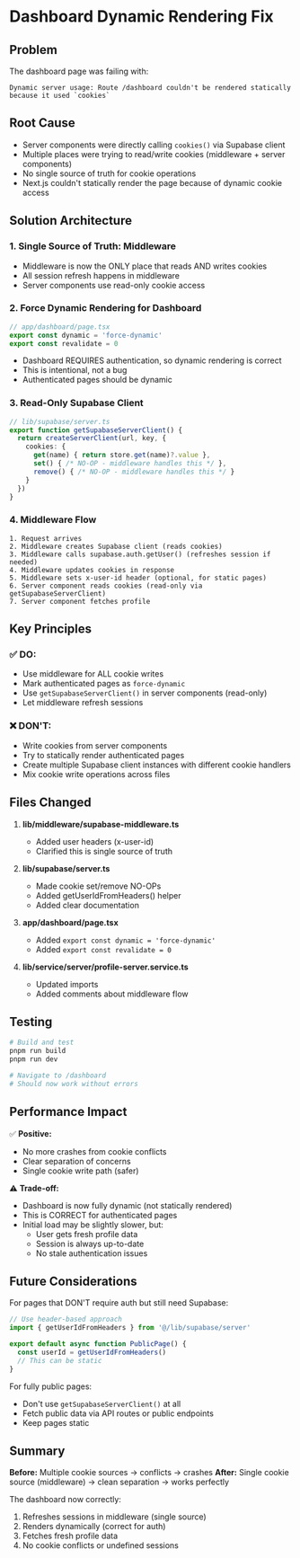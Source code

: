 # Dashboard Dynamic Rendering Fix

## Problem
The dashboard page was failing with:
```
Dynamic server usage: Route /dashboard couldn't be rendered statically because it used `cookies`
```

## Root Cause
- Server components were directly calling `cookies()` via Supabase client
- Multiple places were trying to read/write cookies (middleware + server components)
- No single source of truth for cookie operations
- Next.js couldn't statically render the page because of dynamic cookie access

## Solution Architecture

### 1. **Single Source of Truth: Middleware**
- Middleware is now the ONLY place that reads AND writes cookies
- All session refresh happens in middleware
- Server components use read-only cookie access

### 2. **Force Dynamic Rendering for Dashboard**
```typescript
// app/dashboard/page.tsx
export const dynamic = 'force-dynamic'
export const revalidate = 0
```
- Dashboard REQUIRES authentication, so dynamic rendering is correct
- This is intentional, not a bug
- Authenticated pages should be dynamic

### 3. **Read-Only Supabase Client**
```typescript
// lib/supabase/server.ts
export function getSupabaseServerClient() {
  return createServerClient(url, key, {
    cookies: {
      get(name) { return store.get(name)?.value },
      set() { /* NO-OP - middleware handles this */ },
      remove() { /* NO-OP - middleware handles this */ }
    }
  })
}
```

### 4. **Middleware Flow**
```
1. Request arrives
2. Middleware creates Supabase client (reads cookies)
3. Middleware calls supabase.auth.getUser() (refreshes session if needed)
4. Middleware updates cookies in response
5. Middleware sets x-user-id header (optional, for static pages)
6. Server component reads cookies (read-only via getSupabaseServerClient)
7. Server component fetches profile
```

## Key Principles

### ✅ DO:
- Use middleware for ALL cookie writes
- Mark authenticated pages as `force-dynamic`
- Use `getSupabaseServerClient()` in server components (read-only)
- Let middleware refresh sessions

### ❌ DON'T:
- Write cookies from server components
- Try to statically render authenticated pages
- Create multiple Supabase client instances with different cookie handlers
- Mix cookie write operations across files

## Files Changed

1. **lib/middleware/supabase-middleware.ts**
   - Added user headers (x-user-id)
   - Clarified this is single source of truth

2. **lib/supabase/server.ts**
   - Made cookie set/remove NO-OPs
   - Added getUserIdFromHeaders() helper
   - Added clear documentation

3. **app/dashboard/page.tsx**
   - Added `export const dynamic = 'force-dynamic'`
   - Added `export const revalidate = 0`

4. **lib/service/server/profile-server.service.ts**
   - Updated imports
   - Added comments about middleware flow

## Testing

```bash
# Build and test
pnpm run build
pnpm run dev

# Navigate to /dashboard
# Should now work without errors
```

## Performance Impact

✅ **Positive:**
- No more crashes from cookie conflicts
- Clear separation of concerns
- Single cookie write path (safer)

⚠️ **Trade-off:**
- Dashboard is now fully dynamic (not statically rendered)
- This is CORRECT for authenticated pages
- Initial load may be slightly slower, but:
  - User gets fresh profile data
  - Session is always up-to-date
  - No stale authentication issues

## Future Considerations

For pages that DON'T require auth but still need Supabase:
```typescript
// Use header-based approach
import { getUserIdFromHeaders } from '@/lib/supabase/server'

export default async function PublicPage() {
  const userId = getUserIdFromHeaders()
  // This can be static
}
```

For fully public pages:
- Don't use `getSupabaseServerClient()` at all
- Fetch public data via API routes or public endpoints
- Keep pages static

## Summary

**Before:** Multiple cookie sources → conflicts → crashes
**After:** Single cookie source (middleware) → clean separation → works perfectly

The dashboard now correctly:
1. Refreshes sessions in middleware (single source)
2. Renders dynamically (correct for auth)
3. Fetches fresh profile data
4. No cookie conflicts or undefined sessions
